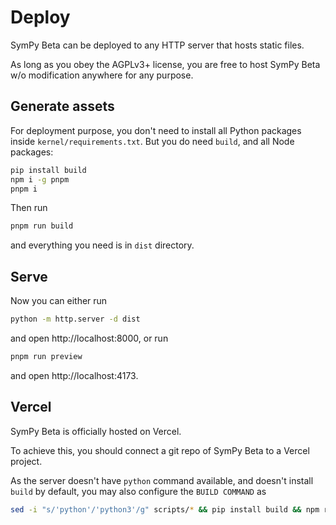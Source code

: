 # Deploy
SymPy Beta can be deployed to any HTTP server that hosts static files.

As long as you obey the AGPLv3+ license, you are free to host SymPy Beta w/o modification anywhere for any purpose.
## Generate assets
For deployment purpose, you don't need to install all Python packages inside `kernel/requirements.txt`. But you do need `build`, and all Node packages:
```sh
pip install build
npm i -g pnpm
pnpm i
```
Then run
```sh
pnpm run build
```
and everything you need is in `dist` directory.
## Serve
Now you can either run
```sh
python -m http.server -d dist
```
and open http://localhost:8000, or run
```sh
pnpm run preview
```
and open http://localhost:4173.
## Vercel
SymPy Beta is officially hosted on Vercel.

To achieve this, you should connect a git repo of SymPy Beta to a Vercel project.

As the server doesn't have `python` command available, and doesn't install `build` by default, you may also configure the `BUILD COMMAND` as
```sh
sed -i "s/'python'/'python3'/g" scripts/* && pip install build && npm run build
```
